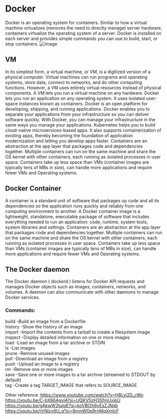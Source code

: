 # Docker
Docker is an operating system for containers. 
Similar to how a virtual machine virtualizes (removes the need to directly manage) server hardware, containers virtualize the operating system of a server. 
Docker is installed on each server and provides simple commands you can use to build, start, or stop containers.
![image](https://github.com/user-attachments/assets/76d56f45-9bc8-4180-b23f-a20458995964)  

## VM
In its simplest form, a virtual machine, or VM, is a digitized version of a physical computer. Virtual machines can run programs and operating systems, store data, connect to networks, and do other computing functions. However, a VM uses entirely virtual resources instead of physical components.
A VM lets you run a virtual machine on any hardware. Docker lets you run an application on any operating system. It uses isolated user-space instances known as containers.
Docker is an open platform for developing, shipping, and running applications. 
Docker enables you to separate your applications from your infrastructure so you can deliver software quickly. 
With Docker, you can manage your infrastructure in the same ways you manage your applications.
Kubernetes helps you to build cloud-native microservices-based apps. 
It also supports containerization of existing apps, thereby becoming the foundation of application modernization and letting you develop apps faster.
Containers are an abstraction at the app layer that packages code and dependencies together. 
Multiple containers can run on the same machine and share the OS kernel with other containers, each running as isolated processes in user space. 
Containers take up less space than VMs (container images are typically tens of MBs in size), can handle more applications and require fewer VMs and Operating systems.
## Docker Container
A container is a standard unit of software that packages up code and all its dependencies so the application runs quickly and reliably from one computing environment to another. 
A Docker container image is a lightweight, standalone, executable package of software that includes everything needed to run an application: code, runtime, system tools, system libraries and settings.
Containers are an abstraction at the app layer that packages code and dependencies together. 
Multiple containers can run on the same machine and share the OS kernel with other containers, each running as isolated processes in user space. 
Containers take up less space than VMs (container images are typically tens of MBs in size), can handle more applications and require fewer VMs and Operating systems.
## The Docker daemon 
The Docker daemon ( dockerd ) listens for Docker API requests and manages Docker objects such as images, containers, networks, and volumes. A daemon can also communicate with other daemons to manage Docker services.  
### Commands:   
  build       -Build an image from a Dockerfile  
  history     -Show the history of an image  
  import      -Import the contents from a tarball to create a filesystem image  
  inspect     -Display detailed information on one or more images  
  load        -Load an image from a tar archive or STDIN  
  ls          -List images  
  prune       -Remove unused images  
  pull        -Download an image from a registry  
  push        -Upload an image to a registry  
  rm          -Remove one or more images  
  save        -Save one or more images to a tar archive (streamed to STDOUT by default)  
  tag         -Create a tag TARGET_IMAGE that refers to SOURCE_IMAGE  

Other reference: https://www.youtube.com/watch?v=H8Lyj2D_cWo  
https://youtu.be/C-bX86AgyiA?si=UQKV5zH3SfmUxjpU  
https://youtu.be/gAkwW2tuIqE?si=koVBI2h6yEsZJNxb  
https://youtu.be/rIrNIzy6U_g?si=8mmW0p9rnMqXmlcF  




